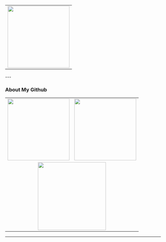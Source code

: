<div align="center">
  <table style="width:100%;">
    <tr>
      <td align="center">
        <img height='200' src="https://count.naihee.cn/@NaiHeeeee?theme=rule34" />
      </td>
    </tr>
  </table>
</div>
---

### About My Github
<div align="center">
  <table style="width:100%;">
    <tr>
      <!-- 第一个图片 -->
      <td align="center">
        <img height='200' src="https://github-readme-stats.naihee.cn/api?username=naiheeeee&show_icons=true&theme=tokyonight" />
      </td>
      <!-- 第二个图片 -->
      <td align="center">
        <img height='200' src="https://github-readme-stats.naihee.cn/api/top-langs/?username=NaiHeeeee&layout=compact&theme=tokyonight" />
      </td>
    </tr>
    <!-- 第三个图片 -->
    <tr>
      <td colspan="2" align="center">
        <img height="220" src="https://github-readme-activity-graph.naihee.cn/graph?username=NaiHeeeee&theme=tokyo-night&hide_border=true&area=true" />
      </td>
    </tr>
  </table>
</div>

---
